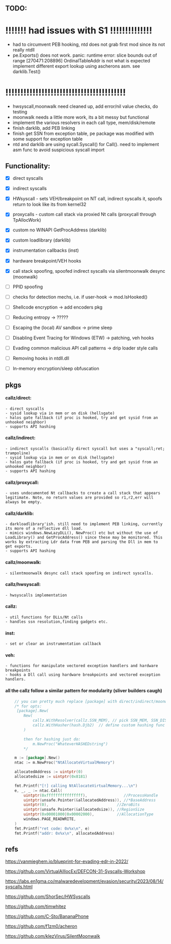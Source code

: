 

## TODO:
# !!!!!!! had issues with S1 !!!!!!!!!!!!!!
 - had to circumvent PEB hooking, ntd does not grab first mod since its not really ntdll
 - pe.Exports() does not work.
        panic: runtime error: slice bounds out of range [270471:208896]
        OrdinalTableAddr is not what is expected
        implement different export lookup using ascherons asm.
        see darklib.Test()

# !!!!!!!!!!!!!!!!!!!!!!!!!!!!!!!!!!!!!!!!
 - hwsyscall,moonwalk need cleaned up, add error/nil value checks, do testing
 - moonwalk needs a little more work, its a bit messy but functional
 - implement the various resolvers in each call type, mem/disk/remote
 - finish darklib, add PEB linking
 - finish get SSN from exception table, pe package was modified with some support for exception table
 - ntd and darklib are using sycall.Syscall() for Call(). need to implement asm func to avoid suspicious syscall import


## Functionality:
 - [X] direct syscalls
 - [X] indirect syscalls
 - [X] HWsyscall - sets VEH/breakpoint on NT call, indirect syscalls it, spoofs return to look like its from kernel32
 - [X] proxycalls - custom call stack via proxied Nt calls (proxycall through TpAllocWork)
 - [X] custom no WINAPI GetProcAddress (darklib)
 - [X] custom loadlibrary (darklib)
 - [X] instrumentation callbacks (inst)
 - [X] hardware breakpoint/VEH hooks
 - [X] call stack spoofing, spoofed indirect syscalls via silentmoonwalk desync (moonwalk)
 - [ ] PPID spoofing
 - [ ] checks for detection mechs, i.e. if user-hook -> mod.IsHooked()
 - [ ] Shellcode encryption -> add encoders pkg
 - [ ] Reducing entropy -> ?????
 - [ ] Escaping the (local) AV sandbox -> prime sleep
 - [ ] Disabling Event Tracing for Windows (ETW) -> patching, veh hooks
 - [ ] Evading common malicious API call patterns -> drip loader style calls
 - [ ] Removing hooks in ntdll.dll
 - [ ] In-memory encryption/sleep obfuscation


## pkgs

#### callz/direct:
    - direct syscalls
    - sysid lookup via in mem or on disk (hellsgate)
    - halos gate fallback (if proc is hooked, try and get sysid from an unhooked neighbor)
    - supports API hashing


#### callz/indirect:
    - indirect syscalls (basically direct syscall but uses a "syscall;ret; trampoline)
    - sysid lookup via in mem or on disk (hellsgate)
    - halos gate fallback (if proc is hooked, try and get sysid from an unhooked neighbor)
    - supports API hashing

#### callz/proxycall:
    - uses undocumented Nt callbacks to create a call stack that appears legitimate. Note, no return values are provided so r1,r2,err will always be empty.

#### callz/darklib:
    - darkloadlibrary'ish. still need to implement PEB linking, currently its more of a reflective dll load.
    - mimics windows.NewLazyDLL(), NewProc() etc but without the use of LoadLibrary() and GetProcAddress() since these may be monitored. This works by extracting Ldr data from PEB and parsing the Dll in mem to get exports. 
    - supports API hashing

#### callz/moonwalk:
    - silentmoonwalk desync call stack spoofing on indirect syscalls.

#### callz/hwsyscall:
    - hwsyscalls implementation

#### callz:
    - util functions for DLLs/Nt calls
    - handles ssn resolution,finding gadgets etc.

#### inst:
    - set or clear an instrumentation callback

#### veh:
    - functions for manipulate vectored exception handlers and hardware breakpoints
    - hooks a Dll call using hardware breakpoints and vectored exception handlers.


#### all the callz follow a similar pattern for modularity (sliver builders caugh)
```go
    // you can pretty much replace [package] with direct/indirect/moonwalk/hwsyscall/proxycall and they all work the same way. 
    /* for opts:
     [package].New(
        New(
            callz.WithResolver(callz.SSN_MEM), // pick SSN_MEM, SSN_DISK, SSN_REMOTE, SSN_EXCEPT although some are not finished yet
            callz.WithHasher(hash.Djb2)  // define custom hashing func too, func(string) string{}
        )

        then for hashing just do:
            m.NewProc("WhateverHASHEDstring")
        */

	m := [package].New()
	ntac := m.NewProc("NtAllocateVirtualMemory")

	allocatedAddress := uintptr(0)
	allocatedsize := uintptr(0x8181)

	fmt.Printf("[!] calling NtAllocateVirtualMemory...\n")
	e, _, _ := ntac.Call(
		uintptr(0xffffffffffffffff),                //ProcessHandle
		uintptr(unsafe.Pointer(&allocatedAddress)), //*BaseAddress
		uintptr(0),                              //ZeroBits
		uintptr(unsafe.Pointer(&allocatedsize)), //RegionSize
		uintptr(0x00001000|0x00002000),          //AllocationType
		windows.PAGE_READWRITE,
	)
	fmt.Printf("ret code: 0x%x\n", e)
	fmt.Printf("addr: 0x%x\n", allocatedAddress)
```

## refs
https://vanmieghem.io/blueprint-for-evading-edr-in-2022/

https://github.com/VirtualAlllocEx/DEFCON-31-Syscalls-Workshop

https://labs.en1gma.co/malwaredevelopment/evasion/security/2023/08/14/syscalls.html

https://github.com/ShorSec/HWSyscalls

https://github.com/timwhitez

https://github.com/C-Sto/BananaPhone

https://github.com/f1zm0/acheron

https://github.com/klezVirus/SilentMoonwalk
